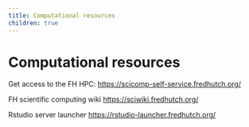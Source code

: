 ```yaml
---
title: Computational resources
children: true
---
```


# Computational resources

Get access to the FH HPC:
https://scicomp-self-service.fredhutch.org/

FH scientific computing wiki
https://sciwiki.fredhutch.org/

Rstudio server launcher
https://rstudio-launcher.fredhutch.org/
